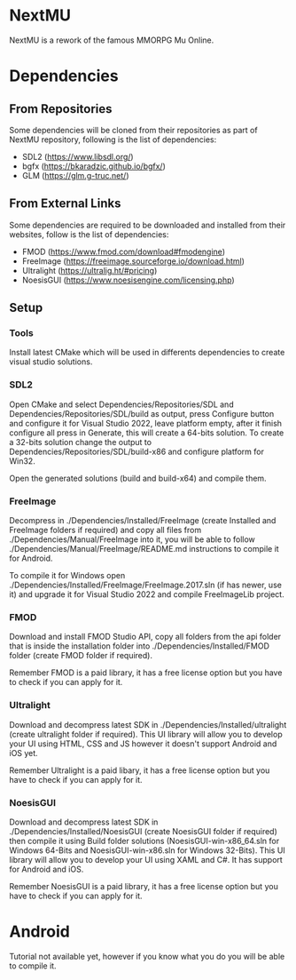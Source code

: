 # NextMU
NextMU is a rework of the famous MMORPG Mu Online.

# Dependencies
## From Repositories
Some dependencies will be cloned from their repositories as part of NextMU repository, following is the list of dependencies:
 - SDL2 (https://www.libsdl.org/)
 - bgfx (https://bkaradzic.github.io/bgfx/)
 - GLM (https://glm.g-truc.net/)
 
## From External Links
Some dependencies are required to be downloaded and installed from their websites, follow is the list of dependencies:
 - FMOD (https://www.fmod.com/download#fmodengine)
 - FreeImage (https://freeimage.sourceforge.io/download.html)
 - Ultralight (https://ultralig.ht/#pricing)
 - NoesisGUI (https://www.noesisengine.com/licensing.php)
 
## Setup
### Tools
Install latest CMake which will be used in differents dependencies to create visual studio solutions.

### SDL2
Open CMake and select Dependencies/Repositories/SDL and Dependencies/Repositories/SDL/build as output, press Configure button and configure it for Visual Studio 2022, leave platform empty, after it finish configure all press in Generate, this will create a 64-bits solution. To create a 32-bits solution change the output to Dependencies/Repositories/SDL/build-x86 and configure platform for Win32.

Open the generated solutions (build and build-x64) and compile them.

### FreeImage
Decompress in ./Dependencies/Installed/FreeImage (create Installed and FreeImage folders if required) and copy all files from ./Dependencies/Manual/FreeImage into it, you will be able to follow ./Dependencies/Manual/FreeImage/README.md instructions to compile it for Android.

To compile it for Windows open ./Dependencies/Installed/FreeImage/FreeImage.2017.sln (if has newer, use it) and upgrade it for Visual Studio 2022 and compile FreeImageLib project.

### FMOD
Download and install FMOD Studio API, copy all folders from the api folder that is inside the installation folder into ./Dependencies/Installed/FMOD folder (create FMOD folder if required).

Remember FMOD is a paid library, it has a free license option but you have to check if you can apply for it.

### Ultralight
Download and decompress latest SDK in ./Dependencies/Installed/ultralight (create ultralight folder if required). This UI library will allow you to develop your UI using HTML, CSS and JS however it doesn't support Android and iOS yet.

Remember Ultralight is a paid libary, it has a free license option but you have to check if you can apply for it.

### NoesisGUI
Download and decompress latest SDK in ./Dependencies/Installed/NoesisGUI (create NoesisGUI folder if required) then compile it using Build folder solutions (NoesisGUI-win-x86_64.sln for Windows 64-Bits and NoesisGUI-win-x86.sln for Windows 32-Bits). This UI library will allow you to develop your UI using XAML and C#. It has support for Android and iOS.

Remember NoesisGUI is a paid library, it has a free license option but you have to check if you can apply for it.

# Android
Tutorial not available yet, however if you know what you do you will be able to compile it.